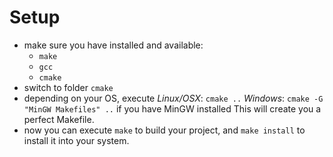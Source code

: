 # Setup

- make sure you have installed and available:
  - `make`
  - `gcc`
  - `cmake`
- switch to folder `cmake`
- depending on your OS, execute
  *Linux/OSX*: `cmake ..`
  *Windows*: `cmake -G "MinGW Makefiles" ..` if you have MinGW installed
  This will create you a perfect Makefile.
- now you can execute `make` to build your project, and `make install` to install it into your system.